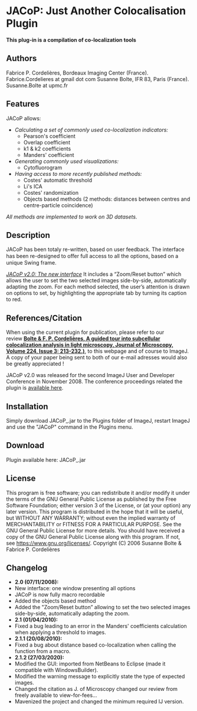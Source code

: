 # JACoP: Just Another Colocalisation Plugin

**This plug-in is a compilation of co-localization tools**

## Authors
Fabrice P. Cordelières, Bordeaux Imaging Center (France). Fabrice.Cordelieres at gmail dot com
Susanne Bolte, IFR 83, Paris (France). Susanne.Bolte at upmc.fr


## Features
JACoP allows:

* *Calculating a set of commonly used co-localization indicators:*
  * Pearson's coefficient
  * Overlap coefficient
  * k1 & k2 coefficients
  * Manders' coefficient
* *Generating commonly used visualizations:*
  * Cytofluorogram
* *Having access to more recently published methods:*
  * Costes' automatic threshold
  * Li's ICA
  * Costes' randomization
  * Objects based methods (2 methods: distances between centres and centre-particle coincidence)

*All methods are implemented to work on 3D datasets.*


## Description
JACoP has been totaly re-written, based on user feedback. The interface has been re-designed to oﬀer full access to all the options, based on a unique Swing frame.

*[JACoP v2.0: The new interface](img/Jacop_interface.jpg)*
It includes a “Zoom/Reset button” which allows the user to set the two selected images side-by-side, automatically adapting the zoom. For each method selected, the user’s attention is drawn on options to set, by highlighting the appropriate tab by turning its caption to red.


## References/Citation
When using the current plugin for publication, please refer to our review **[Bolte & F. P. Cordelières, A guided tour into subcellular colocalization analysis in light microscopy, Journal of Microscopy, Volume 224, Issue 3: 213-232.)](doc/Bolte_Cordelieres_JMicrosc_2006.pdf)**, to this webpage and of course to ImageJ. A copy of your paper being sent to both of our e-mail adresses would also be greatly appreciated !

JACoP v2.0 was released for the second ImageJ User and Developer Conference in November 2008. The conference proceedings related the plugin is [available here](doc/Cordelieres_Bolte_IJ-Conf_2008.pdf).


## Installation
Simply download JACoP_.jar to the Plugins folder of ImageJ, restart ImageJ and use the "JACoP" command in the Plugins menu.


## Download
Plugin available here: JACoP_.jar


## License
This program is free software; you can redistribute it and/or modify it under the terms of the GNU General Public License as published by the Free Software Foundation; either version 3 of the License, or (at your option) any later version. This program is distributed in the hope that it will be useful, but WITHOUT ANY WARRANTY; without even the implied warranty of MERCHANTABILITY or FITNESS FOR A PARTICULAR PURPOSE. See the GNU General Public License for more details. You should have received a copy of the GNU General Public License along with this program. If not, see https://www.gnu.org/licenses/.
Copyright (C) 2006 Susanne Bolte & Fabrice P. Cordelières


## Changelog
* __2.0 (07/11/2008):__
* New interface: one window presenting all options
* JACoP is now fully macro recordable
* Added the objects based method
* Added the "Zoom/Reset button” allowing to set the two selected images side-by-side, automatically adapting the zoom.
* __2.1 (01/04/2010):__
* Fixed a bug leading to an error in the Manders' coefficients calculation when applying a threshold to images.
* __2.1.1 (20/08/2010):__
* Fixed a bug about distance based co-localization when calling the function from a macro.
* __2.1.2 (27/03/2020):__
* Modified the GUI: imported from NetBeans to Eclipse (made it compatible with WindowsBuilder).
* Modified the warning message to explicitly state the type of expected images.
* Changed the citation as J. of Microscopy changed our review from freely available to view-for-fees...
* Mavenized the project and changed the minimum required IJ version.

